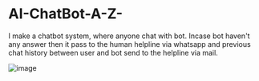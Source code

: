 # AI-ChatBot-A-Z-
I make a chatbot system, where anyone chat with bot. Incase bot haven't any answer then it pass to the human helpline via whatsapp and previous chat history between user and bot send to the helpline via mail.

![image](https://user-images.githubusercontent.com/50872508/215263401-6c662388-8ba6-49c4-8171-aafa4ae72d30.png)

